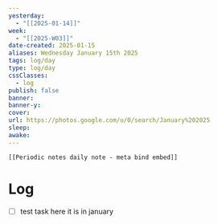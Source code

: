```yaml
---
yesterday: 
  - "[[2025-01-14]]"
week: 
  - "[[2025-W03]]" 
date-created: 2025-01-15
aliases: Wednesday January 15th 2025
tags: log/day
type: log/day
cssClasses:
  - log
publish: false
banner: 
banner-y: 
cover: 
url: https://photos.google.com/u/0/search/January%202025
sleep: 
awake:
---
```


```meta-bind-embed
[[Periodic notes daily note - meta bind embed]]
```

# Log
- [ ] test task here it is in january